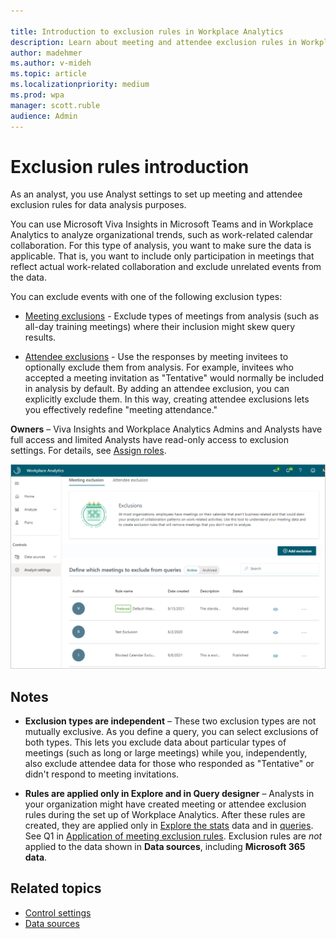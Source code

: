 ```yaml
---

title: Introduction to exclusion rules in Workplace Analytics 
description: Learn about meeting and attendee exclusion rules in Workplace Analytics for Microsoft Viva Insights
author: madehmer
ms.author: v-mideh
ms.topic: article
ms.localizationpriority: medium 
ms.prod: wpa
manager: scott.ruble
audience: Admin
---
```


# Exclusion rules introduction

As an analyst, you use Analyst settings to set up meeting and attendee exclusion rules for data analysis purposes.

You can use Microsoft Viva Insights in Microsoft Teams and in Workplace Analytics to analyze organizational trends, such as work-related calendar collaboration. For this type of analysis, you want to make sure the data is applicable. That is, you want to include only participation in meetings that reflect actual work-related collaboration and exclude unrelated events from the data.

You can exclude events with one of the following exclusion types:

* [Meeting exclusions](meeting-exclusions-intro.md) - Exclude types of meetings from analysis (such as all-day training meetings) where their inclusion might skew query results.

* [Attendee exclusions](attendee-exclusion-rules.md) - Use the responses by meeting invitees to optionally exclude them from analysis. For example, invitees who accepted a meeting invitation as "Tentative" would normally be included in analysis by default. By adding an attendee exclusion, you can explicitly exclude them. In this way, creating attendee exclusions lets you effectively redefine "meeting attendance."

**Owners** – Viva Insights and Workplace Analytics Admins and Analysts have full access and limited Analysts have read-only access to exclusion settings. For details, see [Assign roles](../setup/assign-roles-to-wpa-admins.md).

![Analyst exclusion settings](../images/WpA/Tutorials/analyst-exclusion-settings.png)

## Notes

* **Exclusion types are independent** &ndash; These two exclusion types are not mutually exclusive. As you define a query, you can select exclusions of both types. This lets you exclude data about particular types of meetings (such as long or large meetings) while you, independently, also exclude attendee data for those who responded as "Tentative" or didn't respond to meeting invitations.

* **Rules are applied only in Explore and in Query designer** &ndash; Analysts in your organization might have created meeting or attendee exclusion rules during the set up of Workplace Analytics. After these rules are created, they are applied only in [Explore the stats](../use/explore-intro.md) data and in [queries](query-basics.md). See Q1 in [Application of meeting exclusion rules](meeting-exclusion-concept.md#application-of-meeting-exclusion-rules). Exclusion rules are _not_ applied to the data shown in **Data sources**, including **Microsoft 365 data**.

## Related topics

* [Control settings](../Use/settings.md)
* [Data sources](../Use/data-sourcesv2.md)
